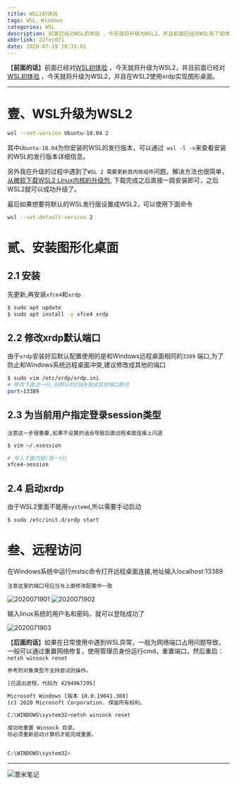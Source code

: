 ```yaml
---
title: WSL2初体验
tags: WSL，Windows
categories: WSL
description: 前面已经对WSL初体验 ，今天就将升级为WSL2，并且前面已经对WSL有了初体验 ，今天就将升级为WSL2，并且在WSL2使用xrdp实现图形桌面。
abbrlink: 22fec071
date: 2020-07-19 20:33:01
---
```




【**前面的话**】前面已经对[WSL初体验](https://eelve.com/archives/hellowsl) ，今天就将升级为WSL2，并且前面已经对[WSL初体验](https://eelve.com/archives/hellowsl) ，今天就将升级为WSL2，并且在WSL2使用xrdp实现图形桌面。

---

# 壹、WSL升级为WSL2

```bash
wsl --set-version Ubuntu-18.04 2
```

其中`Ubuntu-18.04`为你安装的WSL的发行版本，可以通过` wsl -l -v`来查看安装的WSL的发行版本详细信息。

另外我在升级的过程中遇到了`WSL 2 需要更新其内核组件`问题。解决方法也很简单，[从微软下载WSL2 Linux内核的升级包](https://docs.microsoft.com/zh-cn/windows/wsl/wsl2-kernel), 下载完成之后直接一路安装即可，之后WSL2就可以成功升级了。

最后如果想要将默认的WSL发行版设置成WSL2，可以使用下面命令

```bash
wsl --set-default-version 2
```

# 贰、安装图形化桌面

## 2.1 安装

先更新,再安装`xfce4`和`xrdp`

```bash
$ sudo apt update
$ sudo apt install -y xfce4 xrdp
```

## 2.2 修改xrdp默认端口

由于`xrdp`安装好后默认配置使用的是和Windows远程桌面相同的`3389` 端口,为了防止和Windows系统远程桌面冲突,建议修改成其他的端口

```bash
$ sudo vim /etc/xrdp/xrdp.ini
# 修改下面这一行,将默认的3389改成其他端口即可
port=13389
```

## 2.3 为当前用户指定登录session类型

    注意这一步很重要,如果不设置的话会导致后面远程桌面连接上闪退
    
```bash
$ vim ~/.xsession

# 写入下面内容(就一行)
xfce4-session
```    

## 2.4 启动xrdp

由于WSL2里面不能用`systemd`,所以需要手动启动

```bash
$ sudo /etc/init.d/xrdp start
```

# 叁、远程访问

在Windows系统中运行mstsc命令打开远程桌面连接,地址输入localhost:13389

    注意这里的端口号应当与上面修改配置中一致

![2020071901](https://image.eelve.com/eblog/2020071901-6f2b76d2c58f4213950f820ef05f85d8.png)
![2020071902](https://image.eelve.com/eblog/2020071902-c42b474dc5374bda9f576619a491b1ed.png)

输入linux系统的用户名和密码，就可以登陆成功了

![2020071903](https://image.eelve.com/eblog/2020071903-b7632286a2c648bdac1d0a92585612a3.png)
    



【**后面的话**】如果在日常使用中遇到WSL异常，一般为网络端口占用问题导致，一般可以通过重置网络修复，使用管理员身份运行cmd，重置端口，然后重启：`netsh winsock reset`

~~~bash
参考的对象类型不支持尝试的操作。

[已退出进程，代码为 4294967295]
~~~

```bash
Microsoft Windows [版本 10.0.19041.388]
(c) 2020 Microsoft Corporation. 保留所有权利。

C:\WINDOWS\system32>netsh winsock reset

成功地重置 Winsock 目录。
你必须重新启动计算机才能完成重置。


C:\WINDOWS\system32>
```

---

![薏米笔记](https://image.eelve.com/eblog/eblog-b269767ff45b4e01a1c380e38898c1c0.png)
